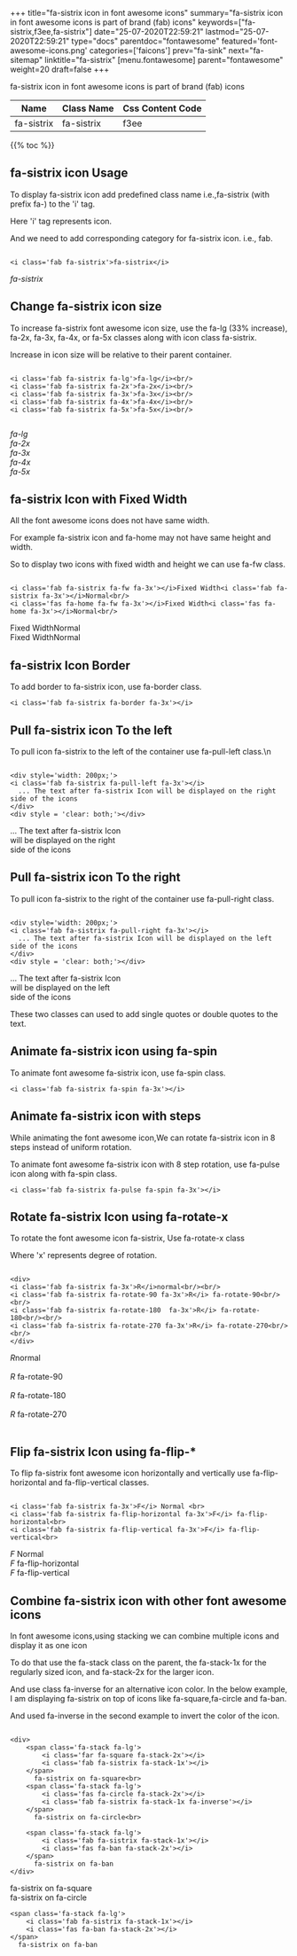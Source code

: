 +++
title="fa-sistrix icon in font awesome icons"
summary="fa-sistrix icon in font awesome icons is part of brand (fab) icons"
keywords=["fa-sistrix,f3ee,fa-sistrix"]
date="25-07-2020T22:59:21"
lastmod="25-07-2020T22:59:21"
type="docs"
parentdoc="fontawesome"
featured='font-awesome-icons.png'
categories=['faicons']
prev="fa-sink"
next="fa-sitemap"
linktitle="fa-sistrix"
[menu.fontawesome]
parent="fontawesome"
weight=20
draft=false
+++


fa-sistrix icon in font awesome icons is part of brand (fab) icons

<div class='table-responsive'><table class='table'><thead><tr><th>Name</th><th>Class Name</th><th>Css Content Code</th></tr></thead><tbody><tr><td>fa-sistrix</td><td>fa-sistrix</td><td>f3ee</td></tr></tbody></table></div>


{{% toc %}}


## fa-sistrix icon Usage

To display fa-sistrix icon add predefined class name i.e.,fa-sistrix (with prefix fa-) to the 'i' tag.

Here 'i' tag represents icon.

And we need to add corresponding category for fa-sistrix icon. i.e., fab.


```

<i class='fab fa-sistrix'>fa-sistrix</i>
```

<i class='fab fa-sistrix'>fa-sistrix</i>




## Change fa-sistrix icon size
To increase fa-sistrix font awesome icon size, use the fa-lg (33% increase), fa-2x, fa-3x, fa-4x, or fa-5x classes along with icon class fa-sistrix.

Increase in icon size will be relative to their parent container. 

```

<i class='fab fa-sistrix fa-lg'>fa-lg</i><br/>
<i class='fab fa-sistrix fa-2x'>fa-2x</i><br/>
<i class='fab fa-sistrix fa-3x'>fa-3x</i><br/>
<i class='fab fa-sistrix fa-4x'>fa-4x</i><br/>
<i class='fab fa-sistrix fa-5x'>fa-5x</i><br/>
            
```

<i class='fab fa-sistrix fa-lg'>fa-lg</i><br/>
<i class='fab fa-sistrix fa-2x'>fa-2x</i><br/>
<i class='fab fa-sistrix fa-3x'>fa-3x</i><br/>
<i class='fab fa-sistrix fa-4x'>fa-4x</i><br/>
<i class='fab fa-sistrix fa-5x'>fa-5x</i><br/>
            



## fa-sistrix Icon with Fixed Width 

All the font awesome icons does not have same width.

For example fa-sistrix icon and fa-home may not have same height and width.

So to display two icons with fixed width and height we can use fa-fw class.


```

<i class='fab fa-sistrix fa-fw fa-3x'></i>Fixed Width<i class='fab fa-sistrix fa-3x'></i>Normal<br/>
<i class='fas fa-home fa-fw fa-3x'></i>Fixed Width<i class='fas fa-home fa-3x'></i>Normal<br/>
```

<i class='fab fa-sistrix fa-fw fa-3x'></i>Fixed Width<i class='fab fa-sistrix fa-3x'></i>Normal<br/>
<i class='fas fa-home fa-fw fa-3x'></i>Fixed Width<i class='fas fa-home fa-3x'></i>Normal<br/>



## fa-sistrix Icon Border 

To add border to fa-sistrix icon, use fa-border class.


```
<i class='fab fa-sistrix fa-border fa-3x'></i>

```
<i class='fab fa-sistrix fa-border fa-3x'></i>





## Pull fa-sistrix icon To the left

To pull icon fa-sistrix to the left of the container use fa-pull-left class.\n

```

<div style='width: 200px;'>
<i class='fab fa-sistrix fa-pull-left fa-3x'></i>
  ... The text after fa-sistrix Icon will be displayed on the right side of the icons
</div>
<div style = 'clear: both;'></div>
```

<div style='width: 200px;'>
<i class='fab fa-sistrix fa-pull-left fa-3x'></i>
  ... The text after fa-sistrix Icon will be displayed on the right side of the icons
</div>
<div style = 'clear: both;'></div>




## Pull fa-sistrix icon To the right
To pull icon fa-sistrix to the right of the container use fa-pull-right class.

```

<div style='width: 200px;'>
<i class='fab fa-sistrix fa-pull-right fa-3x'></i>
  ... The text after fa-sistrix Icon will be displayed on the left side of the icons
</div>
<div style = 'clear: both;'></div>
```

<div style='width: 200px;'>
<i class='fab fa-sistrix fa-pull-right fa-3x'></i>
  ... The text after fa-sistrix Icon will be displayed on the left side of the icons
</div>
<div style = 'clear: both;'></div>

These two classes can used to add single quotes or double quotes to the text.


## Animate fa-sistrix icon using fa-spin
To animate font awesome fa-sistrix icon, use fa-spin class.

```
<i class='fab fa-sistrix fa-spin fa-3x'></i>
```
<i class='fab fa-sistrix fa-spin fa-3x'></i>




## Animate fa-sistrix icon with steps
While animating the font awesome icon,We can rotate fa-sistrix icon in 8 steps instead of uniform rotation.

To animate font awesome fa-sistrix icon with 8 step rotation, use fa-pulse icon along with fa-spin class.


```
<i class='fab fa-sistrix fa-pulse fa-spin fa-3x'></i>

```
<i class='fab fa-sistrix fa-pulse fa-spin fa-3x'></i>





## Rotate fa-sistrix Icon using fa-rotate-x
To rotate the font awesome icon fa-sistrix, Use fa-rotate-x class

Where 'x' represents degree of rotation.


```

<div>
<i class='fab fa-sistrix fa-3x'>R</i>normal<br/><br/>
<i class='fab fa-sistrix fa-rotate-90 fa-3x'>R</i> fa-rotate-90<br/><br/> 
<i class='fab fa-sistrix fa-rotate-180  fa-3x'>R</i> fa-rotate-180<br/><br/> 
<i class='fab fa-sistrix fa-rotate-270 fa-3x'>R</i> fa-rotate-270<br/><br/>
</div>
```

<div>
<i class='fab fa-sistrix fa-3x'>R</i>normal<br/><br/>
<i class='fab fa-sistrix fa-rotate-90 fa-3x'>R</i> fa-rotate-90<br/><br/> 
<i class='fab fa-sistrix fa-rotate-180  fa-3x'>R</i> fa-rotate-180<br/><br/> 
<i class='fab fa-sistrix fa-rotate-270 fa-3x'>R</i> fa-rotate-270<br/><br/>
</div>




## Flip fa-sistrix Icon using fa-flip-*
To flip fa-sistrix font awesome icon horizontally and vertically use fa-flip-horizontal and fa-flip-vertical classes. 

```

<i class='fab fa-sistrix fa-3x'>F</i> Normal <br>
<i class='fab fa-sistrix fa-flip-horizontal fa-3x'>F</i> fa-flip-horizontal<br>
<i class='fab fa-sistrix fa-flip-vertical fa-3x'>F</i> fa-flip-vertical<br>
```

<i class='fab fa-sistrix fa-3x'>F</i> Normal <br>
<i class='fab fa-sistrix fa-flip-horizontal fa-3x'>F</i> fa-flip-horizontal<br>
<i class='fab fa-sistrix fa-flip-vertical fa-3x'>F</i> fa-flip-vertical<br>




## Combine fa-sistrix icon with other font awesome icons
In font awesome icons,using stacking we can combine multiple icons and display it as one icon 

To do that use the fa-stack class on the parent, the fa-stack-1x for the regularly sized icon, and fa-stack-2x for the larger icon.

And use class fa-inverse for an alternative icon color. 
In the below example, I am displaying fa-sistrix on top of icons like fa-square,fa-circle and fa-ban.

And used fa-inverse in the second example to invert the color of the icon.

```

<div>
    <span class='fa-stack fa-lg'>
        <i class='far fa-square fa-stack-2x'></i>
        <i class='fab fa-sistrix fa-stack-1x'></i>
    </span>
      fa-sistrix on fa-square<br>
    <span class='fa-stack fa-lg'>
        <i class='fas fa-circle fa-stack-2x'></i>
        <i class='fab fa-sistrix fa-stack-1x fa-inverse'></i>
    </span>
      fa-sistrix on fa-circle<br>

    <span class='fa-stack fa-lg'>
        <i class='fab fa-sistrix fa-stack-1x'></i>
        <i class='fas fa-ban fa-stack-2x'></i>
    </span>
      fa-sistrix on fa-ban
</div>
```

<div>
    <span class='fa-stack fa-lg'>
        <i class='far fa-square fa-stack-2x'></i>
        <i class='fab fa-sistrix fa-stack-1x'></i>
    </span>
      fa-sistrix on fa-square<br>
    <span class='fa-stack fa-lg'>
        <i class='fas fa-circle fa-stack-2x'></i>
        <i class='fab fa-sistrix fa-stack-1x fa-inverse'></i>
    </span>
      fa-sistrix on fa-circle<br>

    <span class='fa-stack fa-lg'>
        <i class='fab fa-sistrix fa-stack-1x'></i>
        <i class='fas fa-ban fa-stack-2x'></i>
    </span>
      fa-sistrix on fa-ban
</div>






